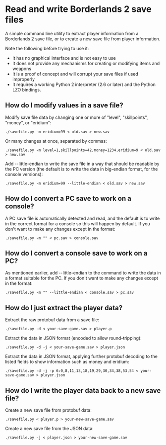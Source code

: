 # Read and write Borderlands 2 save files

A simple command line utility to extract player information from a Borderlands
2 save file, or to create a new save file from player information.

Note the following before trying to use it:

* It has no graphical interface and is not easy to use
* It does not provide any mechanisms for creating or modifying items and weapons
* It is a proof of concept and will corrupt your save files if used improperly
* It requires a working Python 2 interpreter (2.6 or later) and the Python LZO
  bindings.

## How do I modify values in a save file?

Modify save file data by changing one or more of "level", "skillpoints",
"money", or "eridium":

    ./savefile.py -m eridium=99 < old.sav > new.sav

Or many changes at once, separated by commas:

    ./savefile.py -m level=1,skillpoints=42,money=1234,eridium=9 < old.sav > new.sav

Add --little-endian to write the save file in a way that should be readable by
the PC version (the default is to write the data in big-endian format, for the
console versions):

    ./savefile.py -m eridium=99 --little-endian < old.sav > new.sav

## How do I convert a PC save to work on a console?

A PC save file is automatically detected and read, and the default is to write
in the correct format for a console so this will happen by default.  If you
don't want to make any changes except in the format:

    ./savefile.py -m "" < pc.sav > console.sav

## How do I convert a console save to work on a PC?

As mentioned earlier, add --little-endian to the command to write the data in a
format suitable for the PC.  If you don't want to make any changes except in
the format:

    ./savefile.py -m "" --little-endian < console.sav > pc.sav

## How do I just extract the player data?

Extract the raw protobuf data from a save file:

    ./savefile.py -d < your-save-game.sav > player.p

Extract the data in JSON format (encoded to allow round-tripping):

    ./savefile.py -d -j < your-save-game.sav > player.json

Extract the data in JSON format, applying further protobuf decoding to the
listed fields to show information such as money and eridium:

    ./savefile.py -d -j -p 6:0,8,11,13,18,19,29,30,34,38,53,54 < your-save-game.sav > player.json

## How do I write the player data back to a new save file?

Create a new save file from protobuf data:

    ./savefile.py < player.p > your-new-save-game.sav

Create a new save file from the JSON data:

    ./savefile.py -j < player.json > your-new-save-game.sav
